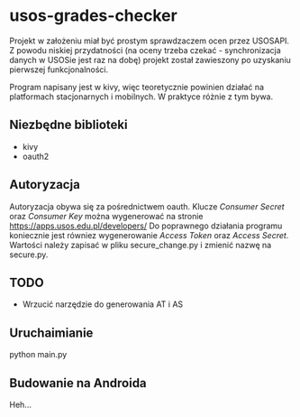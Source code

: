 # usos-grades-checker
Projekt w założeniu miał być prostym sprawdzaczem ocen przez USOSAPI.
Z powodu niskiej przydatności (na oceny trzeba czekać - synchronizacja danych w USOSie jest raz na dobę) projekt został zawieszony po uzyskaniu pierwszej funkcjonalności.

Program napisany jest w kivy, więc teoretycznie powinien działać na platformach stacjonarnych i mobilnych. W praktyce różnie z tym bywa.


## Niezbędne biblioteki
* kivy
* oauth2

## Autoryzacja
Autoryzacja obywa się za pośrednictwem oauth. Klucze *Consumer Secret* oraz *Consumer Key* można wygenerować na stronie https://apps.usos.edu.pl/developers/
Do poprawnego działania programu koniecznie jest równiez wygenerowanie *Access Token* oraz *Access Secret*. Wartości należy zapisać w pliku secure_change.py i zmienić nazwę na secure.py.

## TODO
* Wrzucić narzędzie do generowania AT i AS

## Uruchaimianie
python main.py

## Budowanie na Androida
Heh...
